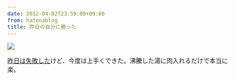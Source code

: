 ```yaml
---
date: 2012-04-02T23:59:00+09:00
from: hatenablog
title: 昨日の自分に勝った
---
```


<p><img src="http://dl.dropbox.com/u/5978869/image/20120403_010511.png" class="frame" /></p><p><a href="http://r7kamura.hatenablog.com/entry/2012/04/02/060043">昨日は失敗した</a>けど、今度は上手くできた。沸騰した湯に肉入れるだけで本当に楽。</p>

